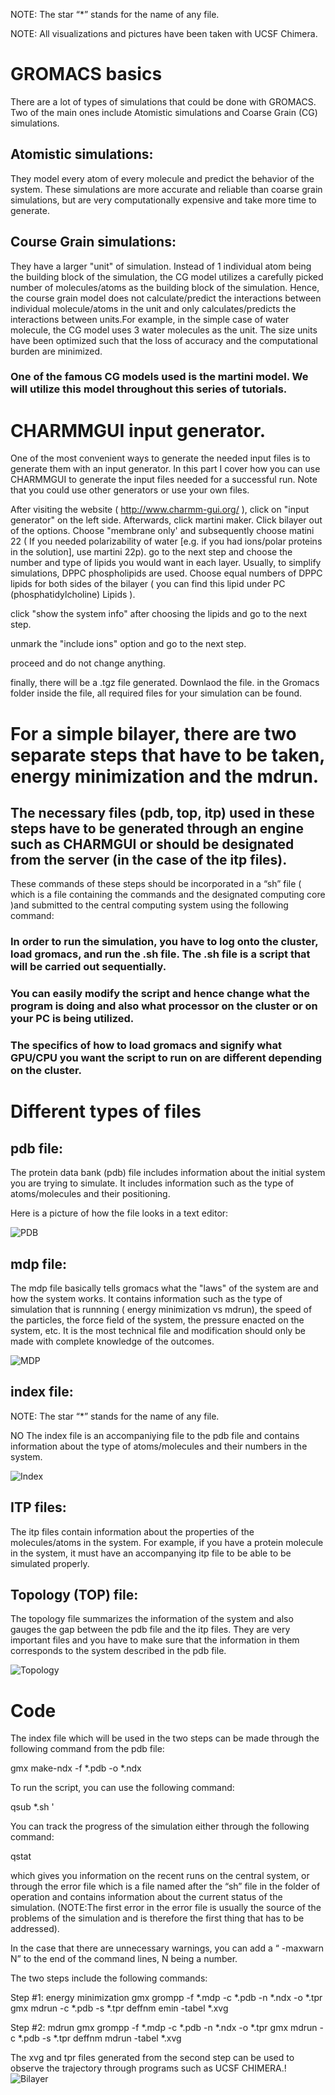 NOTE:  The star “*” stands for the name of any file.

NOTE: All visualizations and pictures have been taken with UCSF Chimera.


# GROMACS basics


There are a lot of types of simulations that could be done with GROMACS. Two of the main ones include Atomistic simulations and Coarse Grain (CG) simulations.
## Atomistic simulations: 
They model every atom of every molecule and predict the behavior of the system. These simulations are more accurate and reliable than coarse grain simulations, but are very computationally expensive and take more time to generate.
## Course Grain simulations:
They have a larger "unit" of simulation. Instead of 1 individual atom being the building block of the simulation, the CG model utilizes a carefully picked number of molecules/atoms as the building block of the simulation.
Hence, the course grain model does not calculate/predict the interactions between individual molecule/atoms in the unit and only calculates/predicts  the interactions between units.For example, in the simple case of water molecule, the CG model uses 3 water molecules as the unit. The size units have been optimized such that the loss of accuracy and the computational burden are minimized.
### One of the famous CG models used is the martini model. We will utilize this model throughout this series of tutorials.


# CHARMMGUI input generator.

One of the most convenient ways to generate the needed input files is to generate them with an input generator. In this part I cover how you can use CHARMMGUI to generate the input files needed for a successful run. Note that you could use other generators or use your own files.

After visiting the website ( http://www.charmm-gui.org/ ), click on "input generator" on the left side. Afterwards, click martini maker. Click bilayer out of the options. Choose "membrane only' and subsequently choose matini 22 ( If you needed polarizability of water [e.g. if you had ions/polar proteins in the solution], use martini 22p).
go to the next step and choose the number and type of lipids you would want in each layer. Usually, to simplify simulations, DPPC phospholipids are used. Choose equal numbers of DPPC lipids for both sides of the bilayer ( you can find this lipid under  PC (phosphatidylcholine) Lipids ).

click "show the system info" after choosing the lipids and go to the next step.

unmark the "include ions" option and go to the next step.

proceed and do not change anything.

finally, there will be a .tgz file generated. Downlaod the file.
in the Gromacs folder inside  the file, all required files for your simulation can be found.

 
# For a simple bilayer, there are two separate steps that have to be taken, energy minimization and the mdrun. 
## The necessary files (pdb, top, itp) used in these steps have to be generated through an engine such as CHARMGUI or should be designated from the server (in the case of the itp files). 

These commands of these steps should be incorporated in a “sh” file ( which is a file containing the commands and the designated computing core )and submitted to the central computing system using the following command:


### In order to run the simulation, you have to log onto the cluster, load gromacs, and run the .sh file. The .sh file is a script that will be carried out sequentially.
### You can easily modify the script and hence change what the program is doing and also what processor on the cluster or on your PC is being utilized.
### The specifics of how to load gromacs and signify what GPU/CPU you want the script to run on are different depending on the cluster.


# Different types of files

## pdb file:

The protein data bank (pdb) file includes information about the initial system you are trying to simulate. It includes information such as the type of atoms/molecules and their positioning.

Here is a picture of how the file looks in a text editor:


![PDB](../../../../MDTutorials/guz_images/pdb.png)




## mdp file:

The mdp file basically tells gromacs what the "laws" of the system are and how the system works. It contains information such as the type of simulation that is runnning ( energy minimization vs mdrun), the speed of the particles, the force field of the system, the pressure enacted on the system, etc. It is the most technical file and modification should only be made with complete knowledge of the outcomes.


![MDP](../../../MDTutorials/guz_images/mdp.png)


## index file:
NOTE: The star “*” stands for the name of any file.

NO
The index file is an accompaniying file to the pdb file and contains information about the type of atoms/molecules and their numbers in the system.

![Index](../MDTutorials/guz_images/index.png)

## ITP files:


The itp files contain information about the properties of the molecules/atoms in the system. For example, if you have a protein molecule in the system, it must have an accompanying itp file to be able to be simulated properly.



## Topology (TOP) file:

The topology file summarizes the information of the system and also gauges the gap between the pdb file and the itp files. They are very important files and you have to make sure that the information in them corresponds to the system described in the pdb file.

![Topology ](MDTutorials/guz_images/top.png)

# Code 


The index file which will be used in the two steps can be made through the following command from the pdb file:

gmx make-ndx -f *.pdb -o *.ndx


To run the script, you can use the following command:

qsub *.sh '

You can track the progress of the simulation either through the following command: 

qstat

which gives you information on the recent runs on the central system, or through the error file which is a file named after the “sh” file in the folder of operation and contains information about the current status of the simulation. (NOTE:The first error in the error file is usually the source of the problems of the simulation and is therefore the first thing that has to be addressed). 


In the case that there are unnecessary warnings, you can add a “ -maxwarn N” to the end of the command lines, N being a number.




The two steps include the following commands:



Step #1: energy minimization
gmx grompp -f *.mdp -c *.pdb -n *.ndx -o *.tpr
gmx mdrun -c *.pdb -s *.tpr   deffnm emin   -tabel *.xvg



Step #2: mdrun 
gmx grompp -f *.mdp -c *.pdb -n *.ndx -o *.tpr
gmx mdrun -c *.pdb -s *.tpr   deffnm mdrun -tabel *.xvg




The xvg and tpr files generated from the second step can be used to observe the trajectory through programs such as UCSF CHIMERA.!
![Bilayer](MDTutorials/Normal_Bilayer/bilayer.png)
